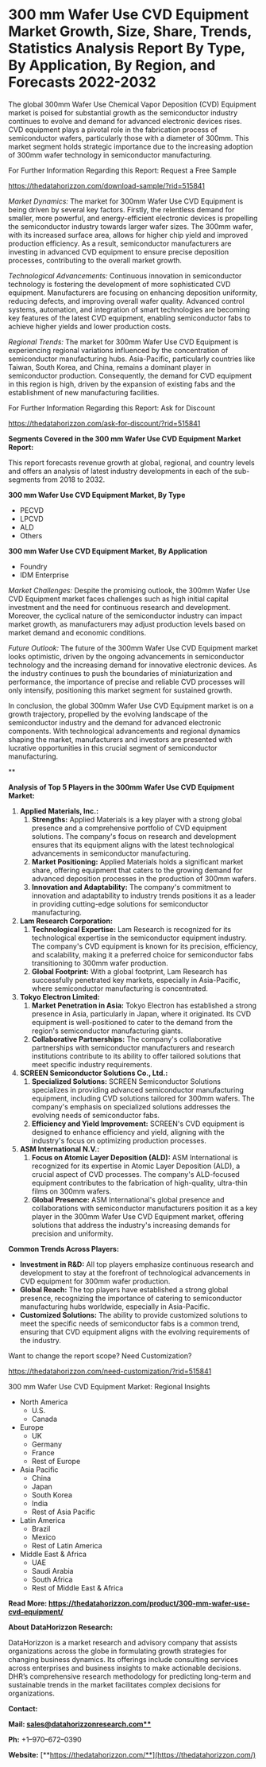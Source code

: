 ﻿# **300 mm Wafer Use CVD Equipment Market Growth, Size, Share, Trends, Statistics Analysis Report By Type, By Application, By Region, and Forecasts 2022-2032**
The global 300mm Wafer Use Chemical Vapor Deposition (CVD) Equipment market is poised for substantial growth as the semiconductor industry continues to evolve and demand for advanced electronic devices rises. CVD equipment plays a pivotal role in the fabrication process of semiconductor wafers, particularly those with a diameter of 300mm. This market segment holds strategic importance due to the increasing adoption of 300mm wafer technology in semiconductor manufacturing.

For Further Information Regarding this Report: Request a Free Sample

<https://thedatahorizzon.com/download-sample/?rid=515841>

*Market Dynamics:* The market for 300mm Wafer Use CVD Equipment is being driven by several key factors. Firstly, the relentless demand for smaller, more powerful, and energy-efficient electronic devices is propelling the semiconductor industry towards larger wafer sizes. The 300mm wafer, with its increased surface area, allows for higher chip yield and improved production efficiency. As a result, semiconductor manufacturers are investing in advanced CVD equipment to ensure precise deposition processes, contributing to the overall market growth.

*Technological Advancements:* Continuous innovation in semiconductor technology is fostering the development of more sophisticated CVD equipment. Manufacturers are focusing on enhancing deposition uniformity, reducing defects, and improving overall wafer quality. Advanced control systems, automation, and integration of smart technologies are becoming key features of the latest CVD equipment, enabling semiconductor fabs to achieve higher yields and lower production costs.

*Regional Trends:* The market for 300mm Wafer Use CVD Equipment is experiencing regional variations influenced by the concentration of semiconductor manufacturing hubs. Asia-Pacific, particularly countries like Taiwan, South Korea, and China, remains a dominant player in semiconductor production. Consequently, the demand for CVD equipment in this region is high, driven by the expansion of existing fabs and the establishment of new manufacturing facilities.

For Further Information Regarding this Report: Ask for Discount

<https://thedatahorizzon.com/ask-for-discount/?rid=515841>

**Segments Covered in the 300 mm Wafer Use CVD Equipment Market Report:**

This report forecasts revenue growth at global, regional, and country levels and offers an analysis of latest industry developments in each of the sub-segments from 2018 to 2032.

**300 mm Wafer Use CVD Equipment Market, By Type**

- PECVD
- LPCVD
- ALD
- Others

**300 mm Wafer Use CVD Equipment Market, By Application**

- Foundry
- IDM Enterprise

*Market Challenges:* Despite the promising outlook, the 300mm Wafer Use CVD Equipment market faces challenges such as high initial capital investment and the need for continuous research and development. Moreover, the cyclical nature of the semiconductor industry can impact market growth, as manufacturers may adjust production levels based on market demand and economic conditions.

*Future Outlook:* The future of the 300mm Wafer Use CVD Equipment market looks optimistic, driven by the ongoing advancements in semiconductor technology and the increasing demand for innovative electronic devices. As the industry continues to push the boundaries of miniaturization and performance, the importance of precise and reliable CVD processes will only intensify, positioning this market segment for sustained growth.

In conclusion, the global 300mm Wafer Use CVD Equipment market is on a growth trajectory, propelled by the evolving landscape of the semiconductor industry and the demand for advanced electronic components. With technological advancements and regional dynamics shaping the market, manufacturers and investors are presented with lucrative opportunities in this crucial segment of semiconductor manufacturing.


**



**Analysis of Top 5 Players in the 300mm Wafer Use CVD Equipment Market:**

1. **Applied Materials, Inc.:**
   1. **Strengths:** Applied Materials is a key player with a strong global presence and a comprehensive portfolio of CVD equipment solutions. The company's focus on research and development ensures that its equipment aligns with the latest technological advancements in semiconductor manufacturing.
   1. **Market Positioning:** Applied Materials holds a significant market share, offering equipment that caters to the growing demand for advanced deposition processes in the production of 300mm wafers.
   1. **Innovation and Adaptability:** The company's commitment to innovation and adaptability to industry trends positions it as a leader in providing cutting-edge solutions for semiconductor manufacturing.
1. **Lam Research Corporation:**
   1. **Technological Expertise:** Lam Research is recognized for its technological expertise in the semiconductor equipment industry. The company's CVD equipment is known for its precision, efficiency, and scalability, making it a preferred choice for semiconductor fabs transitioning to 300mm wafer production.
   1. **Global Footprint:** With a global footprint, Lam Research has successfully penetrated key markets, especially in Asia-Pacific, where semiconductor manufacturing is concentrated.
1. **Tokyo Electron Limited:**
   1. **Market Penetration in Asia:** Tokyo Electron has established a strong presence in Asia, particularly in Japan, where it originated. Its CVD equipment is well-positioned to cater to the demand from the region's semiconductor manufacturing giants.
   1. **Collaborative Partnerships:** The company's collaborative partnerships with semiconductor manufacturers and research institutions contribute to its ability to offer tailored solutions that meet specific industry requirements.
1. **SCREEN Semiconductor Solutions Co., Ltd.:**
   1. **Specialized Solutions:** SCREEN Semiconductor Solutions specializes in providing advanced semiconductor manufacturing equipment, including CVD solutions tailored for 300mm wafers. The company's emphasis on specialized solutions addresses the evolving needs of semiconductor fabs.
   1. **Efficiency and Yield Improvement:** SCREEN's CVD equipment is designed to enhance efficiency and yield, aligning with the industry's focus on optimizing production processes.
1. **ASM International N.V.:**
   1. **Focus on Atomic Layer Deposition (ALD):** ASM International is recognized for its expertise in Atomic Layer Deposition (ALD), a crucial aspect of CVD processes. The company's ALD-focused equipment contributes to the fabrication of high-quality, ultra-thin films on 300mm wafers.
   1. **Global Presence:** ASM International's global presence and collaborations with semiconductor manufacturers position it as a key player in the 300mm Wafer Use CVD Equipment market, offering solutions that address the industry's increasing demands for precision and uniformity.

**Common Trends Across Players:**

- **Investment in R&D:** All top players emphasize continuous research and development to stay at the forefront of technological advancements in CVD equipment for 300mm wafer production.
- **Global Reach:** The top players have established a strong global presence, recognizing the importance of catering to semiconductor manufacturing hubs worldwide, especially in Asia-Pacific.
- **Customized Solutions:** The ability to provide customized solutions to meet the specific needs of semiconductor fabs is a common trend, ensuring that CVD equipment aligns with the evolving requirements of the industry.

Want to change the report scope? Need Customization?

<https://thedatahorizzon.com/need-customization/?rid=515841>



300 mm Wafer Use CVD Equipment Market: Regional Insights

- North America
  - U.S.
  - Canada
- Europe
  - UK
  - Germany
  - France
  - Rest of Europe
- Asia Pacific
  - China
  - Japan
  - South Korea
  - India
  - Rest of Asia Pacific
- Latin America
  - Brazil
  - Mexico
  - Rest of Latin America
- Middle East & Africa
  - UAE
  - Saudi Arabia
  - South Africa
  - Rest of Middle East & Africa

**Read More: https://thedatahorizzon.com/product/300-mm-wafer-use-cvd-equipment/**

**About DataHorizzon Research:**

DataHorizzon is a market research and advisory company that assists organizations across the globe in formulating growth strategies for changing business dynamics. Its offerings include consulting services across enterprises and business insights to make actionable decisions. DHR’s comprehensive research methodology for predicting long-term and sustainable trends in the market facilitates complex decisions for organizations.

**Contact:**

**Mail: [sales@datahorizzonresearch.com**](mailto:sales@datahorizzonresearch.com)**

**Ph:** +1–970–672–0390

**Website:** [**https://thedatahorizzon.com/**](https://thedatahorizzon.com/)


